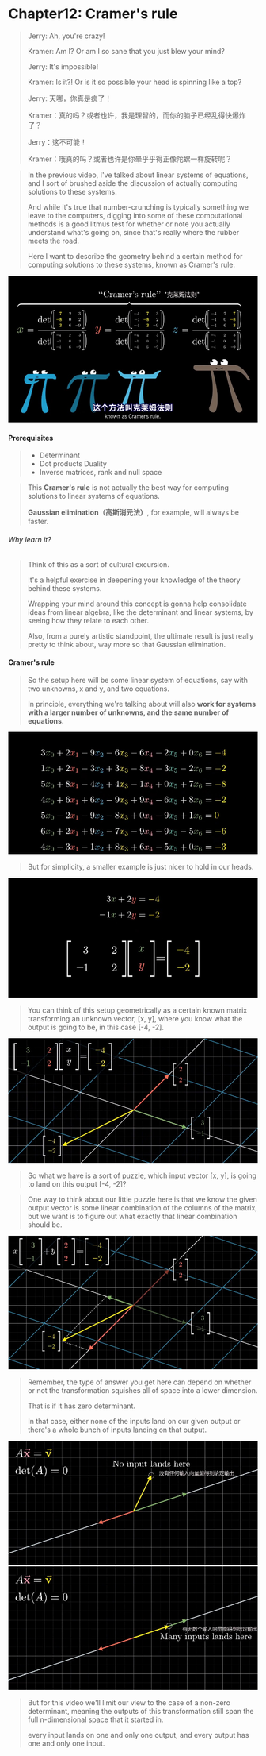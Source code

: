 # Chapter12: Cramer's rule

> Jerry: Ah, you're crazy! 
>
> Kramer: Am I? Or am I so sane that you just blew your mind? 
>
> Jerry: It's impossible!
>
> Kramer: Is it?! Or is it so possible your head is spinning like a top? 
>
> Jerry: 天哪，你真是疯了！
>
> Kramer：真的吗？或者也许，我是理智的，而你的脑子已经乱得快爆炸了？
>
> Jerry：这不可能！
>
> Kramer：哦真的吗？或者也许是你晕乎乎得正像陀螺一样旋转呢？



> In the previous video, I've talked about linear systems of equations, and I sort of brushed aside the discussion of actually computing solutions to these systems. 
>
> And while it's true that number-crunching is typically something we leave to the computers, digging into some of these computational methods is a good litmus test  for whether or note you actually understand what's going on, since that's really where the rubber meets the road. 
>
> Here I want to describe the geometry behind a certain method for computing solutions to these systems, known as Cramer's rule. 

<img src="12-1.jpg" />



#### Prerequisites

> - Determinant
> - Dot products Duality
> - Inverse matrices, rank and null space



> This **Cramer's rule** is not actually the best way for computing solutions to linear systems of equations. 
>
> **Gaussian elimination（高斯消元法）**, for example, will always be faster. 



###### Why learn it? 

> Think of this as a sort of cultural excursion. 
>
> It's a helpful exercise in deepening your knowledge of the theory behind these systems. 
>
> Wrapping your mind around this concept is gonna help consolidate ideas from linear algebra, like the determinant and linear systems, by seeing how they relate to each other. 
>
> Also, from a purely artistic standpoint, the ultimate result is just really pretty to think about, way more so that Gaussian elimination. 



#### Cramer's rule

> So the setup here will be some linear system of equations, say with two unknowns, x and y, and two equations. 
>
> In principle, everything we're talking about will also **work for systems with a larger number of unknowns, and the same number of equations.**

<img src="12-2.jpg" />

> But for simplicity, a smaller example is just nicer to hold in our heads. 



<img src="12-3.jpg" />

> You can think of this setup geometrically as a certain known matrix transforming an unknown vector, [x, y], where you know what the output is going to be, in this case [-4, -2]. 

<img src="12-4.jpg" />

> So what we have is a sort of puzzle, which input vector [x, y], is going to land on this output [-4, -2]? 



> One way to think about our little puzzle here is that we know the given output vector is some linear combination of the columns of the matrix, but we want is to figure out what exactly that linear combination should be. 

<img src="12-5.jpg" />

> Remember, the type of answer you get here can depend on whether or not the transformation squishes all of space into a lower dimension. 
>
> That is if it has zero determinant. 
>
> In that case, either none of the inputs land on our given output or there's a whole bunch of inputs landing on that output. 

<img src="12-6.jpg" />

<img src="12-7.jpg" />

> But for this video we'll limit our view to the case of a non-zero determinant, meaning the outputs of this transformation still span the full n-dimensional space that it started in. 
>
> every input lands on one and only one output, and every output has one and only one input. 

